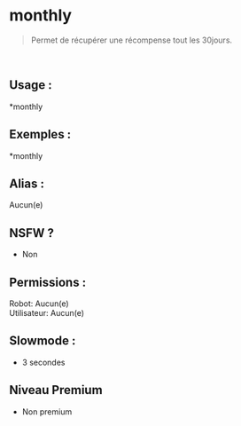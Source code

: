 # monthly

> Permet de récupérer une récompense tout les 30jours.

<br>

## Usage :

*monthly

## Exemples :

*monthly

## Alias :

Aucun(e)

## NSFW ?

- Non

## Permissions :

Robot: Aucun(e)
<br>
Utilisateur: Aucun(e)

## Slowmode :

- 3 secondes

## Niveau Premium

- Non premium